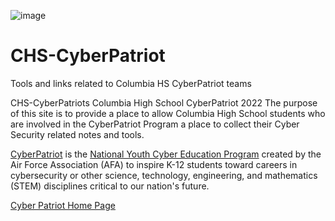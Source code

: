 ![image](https://user-images.githubusercontent.com/113249887/189502357-0463efbd-5ddb-49e0-8b4f-887363704879.png)
# CHS-CyberPatriot

Tools and links related to Columbia HS CyberPatriot teams

CHS-CyberPatriots	Columbia High School CyberPatriot 2022
 The purpose of this site is to provide a place to allow Columbia High School students who are involved in the CyberPatriot Program  a place to collect their Cyber Security related notes and tools. 

[CyberPatriot](https://www.google.com/url?q=https%3A%2F%2Fwww.uscyberpatriot.org%2Fhome&sa=D&sntz=1&usg=AOvVaw0vjCbbHirb6u0De0Tpy3cP) is the [National Youth Cyber Education Program](https://www.google.com/url?q=https%3A%2F%2Fwww.uscyberpatriot.org%2FPages%2FAbout%2FWhat-is-CyberPatriot.aspx&sa=D&sntz=1&usg=AOvVaw2_ummKRH951G2hM7Rkh0ey) created by the Air Force Association (AFA) to inspire K-12 students toward careers in cybersecurity or other science, technology, engineering, and mathematics (STEM) disciplines critical to our nation's future.

[Cyber Patriot Home Page](https://www.google.com/url?q=https%3A%2F%2Fwww.uscyberpatriot.org%2Fhome&sa=D&sntz=1&usg=AOvVaw0vjCbbHirb6u0De0Tpy3cP)
 
